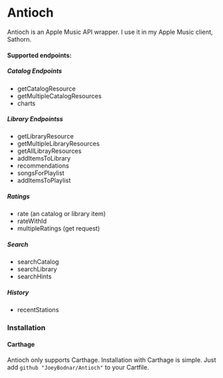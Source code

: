 # Antioch

Antioch is an Apple Music API wrapper. I use it in my Apple Music client, Sathorn.

#### Supported endpoints:

##### Catalog Endpoints
- getCatalogResource
- getMultipleCatalogResources
- charts

##### Library Endpointss
- getLibraryResource
- getMultipleLibraryResources
- getAllLibrayResources
- addItemsToLibrary
- recommendations
- songsForPlaylist
- addItemsToPlaylist

##### Ratings
- rate (an catalog or library item)
- rateWithId
- multipleRatings (get request)

##### Search
- searchCatalog
- searchLibrary
- searchHints

##### History
- recentStations

### Installation

#### Carthage
Antioch only supports Carthage. Installation with Carthage is simple. Just add `github "JoeyBodnar/Antioch"` to your Cartfile.
